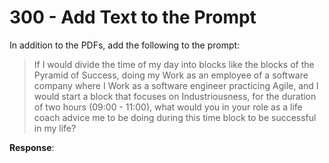 # 300 - Add Text to the Prompt

In addition to the PDFs, add the following to the prompt:

> If I would divide the time of my day into blocks like the blocks of the Pyramid of Success, doing my Work as an employee of a software company where I Work as a software engineer practicing Agile, and I would start a block that focuses on Industriousness, for the duration of two hours (09:00 - 11:00), what would you in your role as a life coach advice me to be doing during this time block to be successful in my life?

**Response**:

> 
